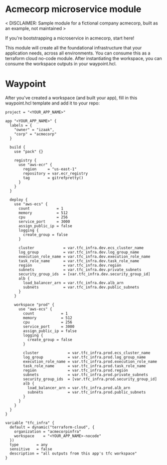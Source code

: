 # Acmecorp microservice module

< DISCLAIMER: Sample module for a fictional company acmecorp, built as an example, not maintained >

If you're bootstrapping a microservice in acmecorp, start here!

This module will create all the foundational infrastructure that your application needs, across all environments.
You can consume this as a terraform cloud no-code module. After instantiating the workspace, you can consume
the workspace outputs in your waypoint.hcl.


# Waypoint

After you've created a workspace (and built your app), fill in this waypoint.hcl template and add it to your repo:

```
project = "<YOUR_APP_NAME>"

app "<YOUR_APP_NAME>" {
  labels = {
    "owner" = "izaak",
    "corp" = "acmecorp"
  }

  build {
    use "pack" {}

    registry {
      use "aws-ecr" {
        region     = "us-east-1"
        repository = var.ecr_registry
        tag        = gitrefpretty()
      }
    }
  }

  deploy {
    use "aws-ecs" {
      count            = 1
      memory           = 512
      cpu              = 256
      service_port     = 3000
      assign_public_ip = false
      logging {
        create_group = false
      }

      cluster             = var.tfc_infra.dev.ecs_cluster_name
      log_group           = var.tfc_infra.dev.log_group_name
      execution_role_name = var.tfc_infra.dev.execution_role_name
      task_role_name      = var.tfc_infra.dev.task_role_name
      region              = var.tfc_infra.dev.region
      subnets             = var.tfc_infra.dev.private_subnets
      security_group_ids  = [var.tfc_infra.dev.security_group_id]
      alb {
        load_balancer_arn = var.tfc_infra.dev.alb_arn
        subnets           = var.tfc_infra.dev.public_subnets
      }
    }

    workspace "prod" {
      use "aws-ecs" {
        count            = 1
        memory           = 512
        cpu              = 256
        service_port     = 3000
        assign_public_ip = false
        logging {
          create_group = false
        }

        cluster             = var.tfc_infra.prod.ecs_cluster_name
        log_group           = var.tfc_infra.prod.log_group_name
        execution_role_name = var.tfc_infra.prod.execution_role_name
        task_role_name      = var.tfc_infra.prod.task_role_name
        region              = var.tfc_infra.prod.region
        subnets             = var.tfc_infra.prod.private_subnets
        security_group_ids  = [var.tfc_infra.prod.security_group_id]
        alb {
          load_balancer_arn = var.tfc_infra.prod.alb_arn
          subnets           = var.tfc_infra.prod.public_subnets
        }
      }
    }
  }
}

variable "tfc_infra" {
  default = dynamic("terraform-cloud", {
    organization = "acmecorpinfra"
    workspace    = "<YOUR_APP_NAME>-nocode"
  })
  type        = any
  sensitive   = false
  description = "all outputs from this app's tfc workspace"
}

```
